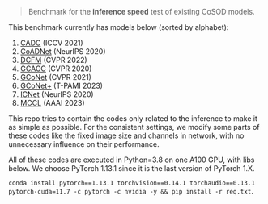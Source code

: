 > Benchmark for the **inference speed** test of existing CoSOD models.

This benchmark currently has models below (sorted by alphabet):
1. [CADC](https://github.com/nnizhang/CADC)     (ICCV 2021)
2. [CoADNet](https://github.com/KeeganZQJ/CoSOD-CoADNet)  (NeurIPS 2020)
3. [DCFM](https://github.com/siyueyu/DCFM)     (CVPR 2022)
4. [GCAGC](https://github.com/ltp1995/GCAGC-CVPR2020)    (CVPR 2020)
5. [GCoNet](https://github.com/fanq15/GCoNet)   (CVPR 2021)
6. [GCoNet+](https://github.com/ZhengPeng7/GCoNet_plus)  (T-PAMI 2023)
7. [ICNet](https://github.com/blanclist/ICNet)    (NeurIPS 2020)
8. [MCCL](https://github.com/ZhengPeng7/MCCL)     (AAAI 2023)

This repo tries to contain the codes only related to the inference to make it as simple as possible.
For the consistent settings, we modify some parts of these codes like the fixed image size and channels in network, with no unnecessary influence on their performance.

All of these codes are executed in Python=3.8 on one A100 GPU, with libs below. We choose PyTorch 1.13.1 since it is the last version of PyTorch 1.X.

`conda install pytorch==1.13.1 torchvision==0.14.1 torchaudio==0.13.1 pytorch-cuda=11.7 -c pytorch -c nvidia -y && pip install -r req.txt`.
